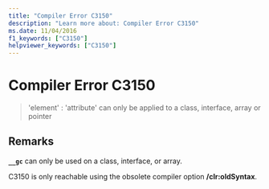 ```yaml
---
title: "Compiler Error C3150"
description: "Learn more about: Compiler Error C3150"
ms.date: 11/04/2016
f1_keywords: ["C3150"]
helpviewer_keywords: ["C3150"]
---
```

# Compiler Error C3150

> 'element' : 'attribute' can only be applied to a class, interface, array or pointer

## Remarks

**`__gc`** can only be used on a class, interface, or array.

C3150 is only reachable using the obsolete compiler option **/clr:oldSyntax**.
